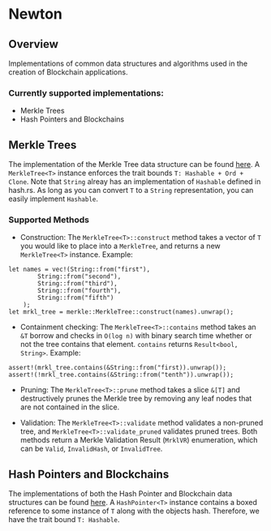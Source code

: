 # Newton

## Overview
Implementations of common data structures and algorithms used in the creation of Blockchain applications. 

### Currently supported implementations:
- Merkle Trees
- Hash Pointers and Blockchains

## Merkle Trees
The implementation of the Merkle Tree data structure can be found [here](https://github.com/rileylyman/newton/tree/master/src/merkle.rs). A `MerkleTree<T>` instance enforces the trait bounds `T: Hashable + Ord + Clone`. Note that `String` alreay has an implementation of `Hashable` defined in hash.rs. As long as you can convert `T` to a `String` representation, you can easily implement `Hashable`.

### Supported Methods
- Construction: The `MerkleTree<T>::construct` method takes a vector of `T` you would like to place into a `MerkleTree`, and returns a new `MerkleTree<T>` instance. Example:
```
let names = vec!(String::from("first"),
        String::from("second"),
        String::from("third"),
        String::from("fourth"),
        String::from("fifth")
    );
let mrkl_tree = merkle::MerkleTree::construct(names).unwrap();
```
- Containment checking: The `MerkleTree<T>::contains` method takes an `&T` borrow and checks in `O(log n)` with binary search time whether or not the tree contains that element. `contains` returns `Result<bool, String>`. Example:
```
assert!(mrkl_tree.contains(&String::from("first)).unwrap());
assert!(!mrkl_tree.contains(&String::from("tenth")).unwrap());
```
- Pruning: The `MerkleTree<T>::prune` method takes a slice `&[T]` and destructively prunes the Merkle tree by removing any leaf nodes that are not contained in the slice.

- Validation: The `MerkleTree<T>::validate` method validates a non-pruned tree, and `MerkleTree<T>::validate_pruned` validates pruned trees. Both methods return a Merkle Validation Result (`MrklVR`) enumeration, which can be `Valid`, `InvalidHash`, or `InvalidTree`. 

## Hash Pointers and Blockchains
The implementations of both the Hash Pointer and Blockchain data structures can be found [here](https://github.com/rileylyman/newton/tree/master/src/hash.rs). A `HashPointer<T>` instance contains a boxed reference to some instance of `T` along with the objects hash. Therefore, we have the trait bound `T: Hashable`.
